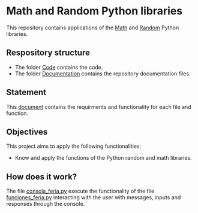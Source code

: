 # Math and Random Python libraries

This repository contains applications of the [Math](https://docs.python.org/3/library/math.html) and [Random](https://docs.python.org/3/library/random.html) Python libraries.

## Respository structure

- The folder [Code](/Code/) contains the code.
- The folder [Documentation](/Documentation/) contains the repository documentation files.

## Statement

This [document](/Documentation/statement.pdf) contains the requirments and functionality for each file and function.

## Objectives

This project aims to apply the following functionalities:

- Know and apply the functions of the Python random and math libraries.

## How does it work?

The file [consola_feria.py](/Code/consola_feria.py) execute the functionality of the file [funciones_feria.py](/Code/funciones_feria.py) interacting with the user with messages, inputs and responses through the console.
